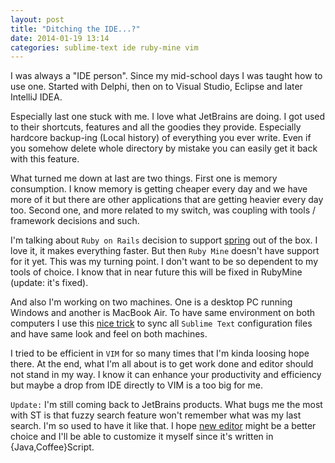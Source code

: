 ```yaml
---
layout: post
title: "Ditching the IDE...?"
date: 2014-01-19 13:14
categories: sublime-text ide ruby-mine vim
---
```


I was always a "IDE person". Since my mid-school days I was taught how to use one.
Started with Delphi, then on to Visual Studio, Eclipse and later IntelliJ IDEA.

Especially last one stuck with me. I love what JetBrains are doing. I got used to
their shortcuts, features and all the goodies they provide. Especially hardcore
backup-ing (Local history) of everything you ever write. Even if you somehow
delete whole directory by mistake you can easily get it back with this feature.

What turned me down at last are two things. First one is memory consumption. I
know memory is getting cheaper every day and we have more of it but there are
other applications that are getting heavier every day too. Second one, and more
related to my switch, was coupling with tools / framework decisions and such.

I'm talking about `Ruby on Rails` decision to support
[spring](https://github.com/rails/spring) out of the box. I love it, it makes
everything faster. But then `Ruby Mine` doesn't have support for it yet. This
was my turning point. I don't want to be so dependent to my tools of choice.
I know that in near future this will be fixed in RubyMine (update: it's fixed).

And also I'm working on two machines. One is a desktop PC running Windows and
another is MacBook Air. To have same environment on both computers I use this
[nice trick](http://stackoverflow.com/questions/11365948/how-to-save-restore-sublime-text-2-configs-plugins-to-migrate-to-another-compute) to sync all
`Sublime Text` configuration files and have same look and feel on both machines.

I tried to be efficient in `VIM` for so many times that I'm kinda loosing hope
there. At the end, what I'm all about is to get work done and editor should not
stand in my way. I know it can enhance your productivity and efficiency but
maybe a drop from IDE directly to VIM is a too big for me.

`Update:` I'm still coming back to JetBrains products. What bugs me the most with
ST is that fuzzy search feature won't remember what was my last search. I'm so used
to have it like that. I hope [new editor](https://atom.io/) might be a better
choice and I'll be able to customize it myself since it's written in {Java,Coffee}Script.
